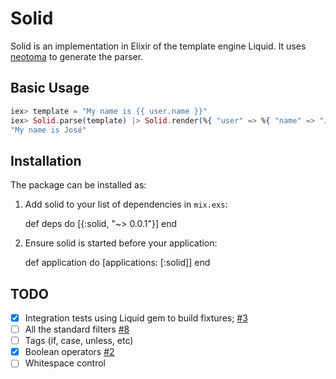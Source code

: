 # Solid

Solid is an implementation in Elixir of the template engine Liquid. It uses [neotoma](https://github.com/seancribbs/neotoma) to generate the parser.

## Basic Usage

```elixir
iex> template = "My name is {{ user.name }}"
iex> Solid.parse(template) |> Solid.render(%{ "user" => %{ "name" => "José" } }) |> to_string
"My name is José"
```

## Installation

The package can be installed as:

  1. Add solid to your list of dependencies in `mix.exs`:

        def deps do
          [{:solid, "~> 0.0.1"}]
        end

  2. Ensure solid is started before your application:

        def application do
          [applications: [:solid]]
        end

## TODO

* [x] Integration tests using Liquid gem to build fixtures; [#3](https://github.com/edgurgel/solid/pull/3)
* [ ] All the standard filters [#8](https://github.com/edgurgel/solid/issues/8)
* [ ] Tags (if, case, unless, etc)
* [x] Boolean operators [#2](https://github.com/edgurgel/solid/pull/2)
* [ ] Whitespace control

